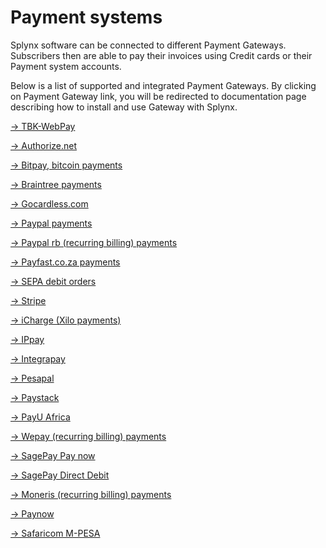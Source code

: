 Payment systems
===============

Splynx software can be connected to different Payment Gateways. Subscribers then are able to pay their invoices using Credit cards or their Payment system accounts.

Below is a list of supported and integrated Payment Gateways. By clicking on Payment Gateway link, you will be redirected to documentation page describing how to install and use Gateway with Splynx.

[→ TBK-WebPay](./TBK-WebPay/TBK-WebPay.md)

[→ Authorize.net](./authorize/authorize.md)

[→ Bitpay, bitcoin payments](./bitpay/bitpay.md)

[→ Braintree payments](./braintree/braintree.md)

[→ Gocardless.com](./gocardless/gocardless.md)

[→ Paypal payments](./paypal/paypal.md)

[→ Paypal rb (recurring billing) payments](./paypal_rb/paypal_rb.md)

[→ Payfast.co.za payments](./payfast/payfast.md)

[→ SEPA debit orders](./sepa/sepa.md)

[comment]: # (→ SEPA debit order in Spanish)

[→ Stripe](./stripe/stripe.md)

[→ iCharge (Xilo payments)](./iCharge/iCharge.md)

[→ IPpay](./ippay/ippay.md)

[→ Integrapay](./integrapay/integrapay.md)

[→ Pesapal](./pesapal/pesapal.md)

[→ Paystack](./paystack/paystack.md)

[→ PayU Africa](./payu/payu.md)

[→ Wepay (recurring billing) payments](./wepay/wepay.md)

[→ SagePay Pay now](./sagepay_pay_now/sagepay_pay_now.md)

[→ SagePay Direct Debit](./sagepay_dd/sagepay_dd.md)  

[→ Moneris (recurring billing) payments](./moneris/moneris.md)

[comment]: # (→ Mercadopago)

[→ Paynow](./paynow/paynow.md)

[→ Safaricom M-PESA](./mpesa/mpesa.md)
